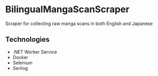 # BilingualMangaScanScraper

Scraper for collecting raw manga scans in both English and Japanese

## Technologies

- .NET Worker Service
- Docker
- Selenium
- Serilog

